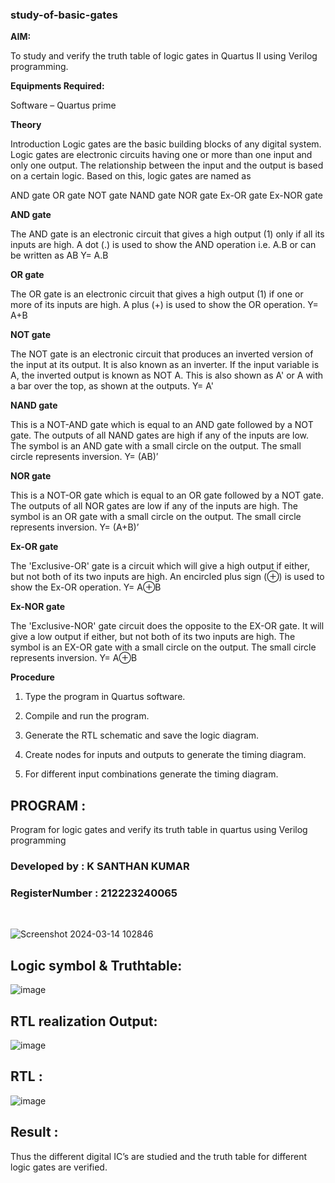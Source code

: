 ### study-of-basic-gates

**AIM:** 

To study and verify the truth table of logic gates in Quartus II using Verilog programming.

**Equipments Required:**

Software – Quartus prime 

**Theory**

Introduction Logic gates are the basic building blocks of any digital system. Logic gates are electronic circuits having one or more than one input and only one output. The relationship between the input and the output is based on a certain logic. Based on this, logic gates are named as

AND gate OR gate NOT gate NAND gate NOR gate Ex-OR gate Ex-NOR gate

**AND gate**

The AND gate is an electronic circuit that gives a high output (1) only if all its inputs are high. A dot (.) is used to show the AND operation i.e. A.B or can be written as AB
Y= A.B

**OR gate** 

The OR gate is an electronic circuit that gives a high output (1) if one or more of its inputs are high. A plus (+) is used to show the OR operation.
Y= A+B

**NOT gate**

The NOT gate is an electronic circuit that produces an inverted version of the input at its output. It is also known as an inverter. If the input variable is A, the inverted output is known as NOT A. This is also shown as A' or A with a bar over the top, as shown at the outputs.
Y= A'

**NAND gate**

This is a NOT-AND gate which is equal to an AND gate followed by a NOT gate. The outputs of all NAND gates are high if any of the inputs are low. The symbol is an AND gate with a small circle on the output. The small circle represents inversion.
Y= (AB)’

**NOR gate**

This is a NOT-OR gate which is equal to an OR gate followed by a NOT gate. The outputs of all NOR gates are low if any of the inputs are high. The symbol is an OR gate with a small circle on the output. The small circle represents inversion.
Y= (A+B)’

**Ex-OR gate**

The 'Exclusive-OR' gate is a circuit which will give a high output if either, but not both of its two inputs are high. An encircled plus sign (⊕) is used to show the Ex-OR operation.
Y= A⊕B

**Ex-NOR gate**

The 'Exclusive-NOR' gate circuit does the opposite to the EX-OR gate. It will give a low output if either, but not both of its two inputs are high. The symbol is an EX-OR gate with a small circle on the output. The small circle represents inversion.
Y= A⊕B

**Procedure** 

1.	Type the program in Quartus software.

2.	Compile and run the program.

3.	Generate the RTL schematic and save the logic diagram.

4.	Create nodes for inputs and outputs to generate the timing diagram.

5.	For different input combinations generate the timing diagram.


## PROGRAM :

Program for logic gates and verify its truth table in quartus using Verilog programming
### Developed by : K SANTHAN KUMAR
### RegisterNumber : 212223240065
<br>

![Screenshot 2024-03-14 102846](https://github.com/SANTHAN-2006/study-of-basic-gates/assets/80164014/66bf74ca-fd35-4257-9f40-c7fe5d0cf7db)

 
## Logic symbol & Truthtable:
![image](https://github.com/SANTHAN-2006/study-of-basic-gates/assets/80164014/83e07284-6e98-49e2-8d95-d8a7c7d80c84)
<br>
## RTL realization Output:
![image](https://github.com/SANTHAN-2006/study-of-basic-gates/assets/80164014/2c3aaf3f-f233-45a9-998a-1fede4d6ab52)
<br>
## RTL :
![image](https://github.com/SANTHAN-2006/study-of-basic-gates/assets/80164014/3cab06be-fb85-42d0-86e8-54a9c5d9c39e)

## Result :
Thus the different digital IC’s are studied and the truth table for different logic gates are verified.



